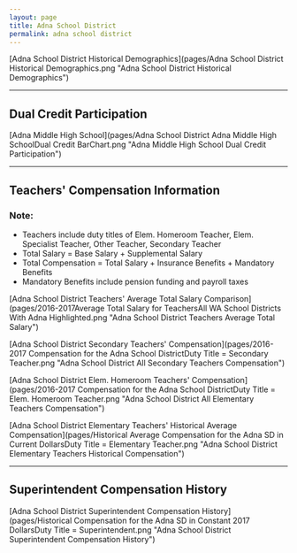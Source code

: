 ```yaml
---
layout: page
title: Adna School District
permalink: adna school district
---
```



[Adna School District Historical Demographics](pages/Adna School District Historical Demographics.png "Adna School District Historical Demographics")

___

## Dual Credit Participation

[Adna Middle High School](pages/Adna School District Adna Middle High SchoolDual Credit BarChart.png "Adna Middle High School Dual Credit Participation")


___

## Teachers' Compensation Information
### Note:
- Teachers include duty titles of Elem. Homeroom Teacher, Elem. Specialist Teacher, Other Teacher, Secondary Teacher
- Total Salary = Base Salary + Supplemental Salary
- Total Compensation = Total Salary + Insurance Benefits + Mandatory Benefits
- Mandatory Benefits include pension funding and payroll taxes

[Adna School District Teachers' Average Total Salary Comparison](pages/2016-2017Average Total Salary for TeachersAll WA School Districts With Adna Highlighted.png "Adna School District Teachers Average Total Salary")

[Adna School District Secondary Teachers' Compensation](pages/2016-2017 Compensation for the Adna School DistrictDuty Title = Secondary Teacher.png "Adna School District All Secondary Teachers Compensation")

[Adna School District Elem. Homeroom Teachers' Compensation](pages/2016-2017 Compensation for the Adna School DistrictDuty Title = Elem. Homeroom Teacher.png "Adna School District All Elementary Teachers Compensation")

[Adna School District Elementary Teachers' Historical Average Compensation](pages/Historical Average Compensation for the Adna SD in Current DollarsDuty Title = Elementary Teacher.png "Adna School District Elementary Teachers Historical Compensation")


___

## Superintendent Compensation History

[Adna School District Superintendent Compensation History](pages/Historical Compensation for the Adna SD in Constant 2017 DollarsDuty Title = Superintendent.png "Adna School District Superintendent Compensation History")

